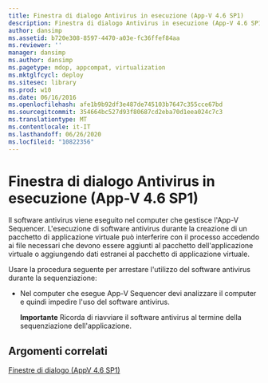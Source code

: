 ```yaml
---
title: Finestra di dialogo Antivirus in esecuzione (App-V 4.6 SP1)
description: Finestra di dialogo Antivirus in esecuzione (App-V 4.6 SP1)
author: dansimp
ms.assetid: b720e308-8597-4470-a03e-fc36ffef84aa
ms.reviewer: ''
manager: dansimp
ms.author: dansimp
ms.pagetype: mdop, appcompat, virtualization
ms.mktglfcycl: deploy
ms.sitesec: library
ms.prod: w10
ms.date: 06/16/2016
ms.openlocfilehash: afe1b9b92df3e487de745103b7647c355cce67bd
ms.sourcegitcommit: 354664bc527d93f80687cd2eba70d1eea024c7c3
ms.translationtype: MT
ms.contentlocale: it-IT
ms.lasthandoff: 06/26/2020
ms.locfileid: "10822356"
---
```

# Finestra di dialogo Antivirus in esecuzione (App-V 4.6 SP1)


Il software antivirus viene eseguito nel computer che gestisce l'App-V Sequencer. L'esecuzione di software antivirus durante la creazione di un pacchetto di applicazione virtuale può interferire con il processo accedendo ai file necessari che devono essere aggiunti al pacchetto dell'applicazione virtuale o aggiungendo dati estranei al pacchetto di applicazione virtuale.

Usare la procedura seguente per arrestare l'utilizzo del software antivirus durante la sequenziazione:

-   Nel computer che esegue App-V Sequencer devi analizzare il computer e quindi impedire l'uso del software antivirus.

    **Importante**  Ricorda di riavviare il software antivirus al termine della sequenziazione dell'applicazione.

     

## Argomenti correlati


[Finestre di dialogo (AppV 4.6 SP1)](dialog-boxes--appv-46-sp1-.md)

 

 





